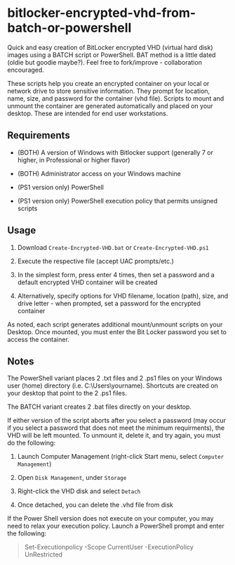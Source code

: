 # bitlocker-encrypted-vhd-from-batch-or-powershell
Quick and easy creation of BitLocker encrypted VHD (virtual hard disk) images using a BATCH script or PowerShell. BAT method is a little dated (oldie but goodie maybe?). Feel free to fork/improve - collaboration encouraged.

These scripts help you create an encrypted container on your local or network drive to store sensitive information. They prompt for location, name, size, and password for the container (vhd file). Scripts to mount and unmount the container are generated automatically and placed on your desktop. These are intended for end user workstations.

## Requirements
- (BOTH) A version of Windows with Bitlocker support (generally 7 or higher, in Professional or higher flavor)

- (BOTH) Administrator access on your Windows machine

- (PS1 version only) PowerShell

- (PS1 version only) PowerShell execution policy that permits unsigned scripts

## Usage
1. Download `Create-Encrypted-VHD.bat` or `Create-Encrypted-VHD.ps1`

2. Execute the respective file (accept UAC prompts/etc.)

3. In the simplest form, press enter 4 times, then set a password and a default encrypted VHD container will be created

4. Alternatively, specify options for VHD filename, location (path), size, and drive letter - when prompted, set a password for the encrypted container


As noted, each script generates additional mount/unmount scripts on your Desktop. Once mounted, you must enter the Bit Locker password you set to access the container.

## Notes
The PowerShell variant places 2 .txt files and 2 .ps1 files on your Windows user (home) directory (i.e. C:\Users\yourname). Shortcuts are created on your desktop that point to the 2 .ps1 files.

The BATCH variant creates 2 .bat files directly on your desktop.

If either version of the script aborts after you select a password (may occur if you select a password that does not meet the minimum requirments), the VHD will be left mounted. To unmount it, delete it, and try again, you must do the following:

1. Launch Computer Management (right-click Start menu, select `Computer Management`)

2. Open `Disk Management`, under `Storage`

3. Right-click the VHD disk and select `Detach`

4. Once detached, you can delete the .vhd file from disk


If the Power Shell version does not execute on your computer, you may need to relax your execution policy. Launch a PowerShell prompt and enter the following:

>Set-Executionpolicy -Scope CurrentUser -ExecutionPolicy UnRestricted
